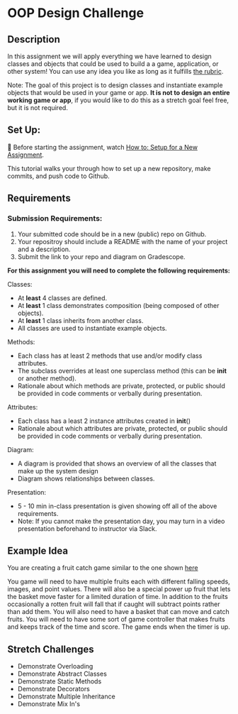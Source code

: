 # OOP Design Challenge

## Description
In this assignment we will apply everything we have learned to design classes and objects that could be used to build a a game, application, or other system! You can use any idea you like as long as it fulfills [the rubric](https://docs.google.com/document/d/1ZO1IFBUdnVHqUd4Yt4MrPUtnY08oVElU8D2-vO6PdW8/copy).

Note: The goal of this project is to design classes and instantiate example objects that would be used in your game or app. **It is not to design an entire working game or app**, if you would like to do this as a stretch goal feel free, but it is not required.


## Set Up:
🚨  Before starting the assignment, watch [How to: Setup for a New Assignment](https://youtu.be/MCbDO8IpqZM). 

This tutorial walks your through how to set up a new repository, make commits, and push code to Github.



## Requirements

### Submission Requirements:
1. Your submitted code should be in a new (public) repo on Github.
1. Your repositroy should include a README with the name of your project and a description.
1. Submit the link to your repo and diagram on Gradescope.



**For this assignment you will need to complete the following requirements:**  

Classes:
- At **least** 4 classes are defined.
- At **least** 1 class demonstrates composition (being composed of other objects).
- At **least** 1 class inherits from another class.
- All classes are used to instantiate example objects.

Methods: 
- Each class has at least 2 methods that use and/or modify class attributes.
- The subclass overrides at least one superclass method (this can be __init__ or another method).
- Rationale about which methods are private, protected, or public should be provided in code comments or verbally during presentation. 

Attributes:
- Each class has a least 2 instance attributes created in __init__()
- Rationale about which attributes are private, protected, or public should be provided in code comments or verbally during presentation. 


Diagram:
- A diagram is provided that shows an overview of all the classes that make up the system design
- Diagram shows relationships between classes.

Presentation:
- 5 - 10 min in-class presentation is given showing off all of the above requirements.
- Note: If you cannot make the presentation day, you may turn in a video presentation beforehand to instructor via Slack.

  


## Example Idea

You are creating a fruit catch game similar to the one shown [here](https://www.youtube.com/watch?v=yyDcrK7myec)

You game will need to have multiple fruits each with different falling speeds, images, and point values. There will also be a special power up fruit that lets the basket move faster for a limited duration of time. In addition to the fruits occasionally a rotten fruit will fall that if caught will subtract points rather than add them. You will also need to have a basket that can move and catch fruits. You will need to have some sort of game controller that makes fruits and keeps track of the time and score. The game ends when the timer is up. 



## Stretch Challenges

- Demonstrate Overloading
- Demonstrate Abstract Classes
- Demonstrate Static Methods
- Demonstrate Decorators
- Demonstrate Multiple Inheritance
- Demonstrate Mix In's

